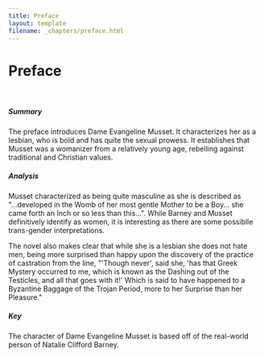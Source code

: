 ```yaml
---
title: Preface
layout: template
filename: _chapters/preface.html
---
```


<h1>Preface</h1>
<br>
<div class="container">
      <div class="card">
          <div class="card-body">
                <h5 class="card-title">Summary</h5>
                <p class="card-text"> The preface introduces Dame Evangeline Musset. It characterizes her as a lesbian, who is bold and has quite the sexual prowess. It establishes that Musset was a womanizer from a relatively young age, rebelling against traditional and Christian values. </p>
          </div>
      </div>
      <div class="card">
          <div class="card-body">
                <h5 class="card-title">Analysis</h5>
                <p class="card-text"> Musset characterized as being quite masculine as she is described as "...developed in the Womb of her most gentle Mother to be a Boy... she came forth an Inch or so less than this...". While Barney and Musset definitively identify as women, it is interesting as there are some possiblle trans-gender interpretations.
                </p><p class="card-text">
                The novel also makes clear that while she is a lesbian she does not hate men, being more surprised than happy upon the discovery of the practice of castration from the line, "'Though never', said she, 'has that Greek Mystery occurred to me, which is known as the Dashing out of the Testicles, and all that goes with it!' Which is said to have happened to a Byzantine Baggage of the Trojan Period, more to her Surprise than her Pleasure."
                </p>
          </div>
      </div>
      <div class="card">
          <div class="card-body">
                <h5 class="card-title">Key</h5>
                <p class="card-text"> The character of Dame Evangeline Musset is based off of the real-world person of Natalie Clifford Barney. </p>
          </div>
      </div>
</div>

